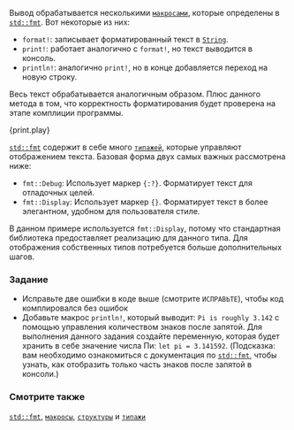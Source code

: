 Вывод обрабатывается несколькими [`макросами`][macros], которые определены в [`std::fmt`][fmt]. 
Вот некоторые из них:

* `format!`: записывает форматированный текст в [`String`][string].
* `print!`: работает аналогично с `format!`, но текст выводится в консоль.
* `println!`: аналогично `print!`, но в конце добавляется переход на новую строку.

Весь текст обрабатывается аналогичным образом. Плюс данного метода в том, что корректность
форматирования будет проверена на этапе комплиции программы.

{print.play}

[`std::fmt`][fmt] содержит в себе много [`типажей`][traits], которые управляют
отображением текста. Базовая форма двух самых важных рассмотрена ниже:

* `fmt::Debug`: Использует маркер `{:?}`. Форматирует текст для отладочных целей.
* `fmt::Display`: Использует маркер `{}`. Форматирует текст в более элегантном,
удобном для пользователя стиле.

В данном примере используется `fmt::Display`, потому что стандартная библиотека предоставляет 
реализацию для данного типа. Для отображения собственных типов потребуется 
больше дополнительных шагов.

### Задание

 * Исправьте две ошибки в коде выше (смотрите `ИСПРАВЬТЕ`), чтобы код
   комплировался без ошибок
 * Добавьте макрос `println!`, который выводит: `Pi is roughly 3.142` c помощью
   управления количеством знаков после запятой. Для выполнения данного задания создайте
   переменную, которая будет хранить в себе значение числа Пи: `let pi = 3.141592`.
   (Подсказка: вам необходимо ознакомиться с документация по
   [`std::fmt`][fmt], чтобы узнать,
   как отобразить только часть знаков после запятой в консоли.)

### Смотрите также

[`std::fmt`][fmt], [`макросы`][macros], [`структуры`][structs]
и [`типажи`][traits]

[fmt]: http://doc.rust-lang.org/std/fmt/
[macros]: ../macros.html
[string]: ../std/str.html
[structs]: ../custom_types/structs.html
[traits]: ../trait.html

